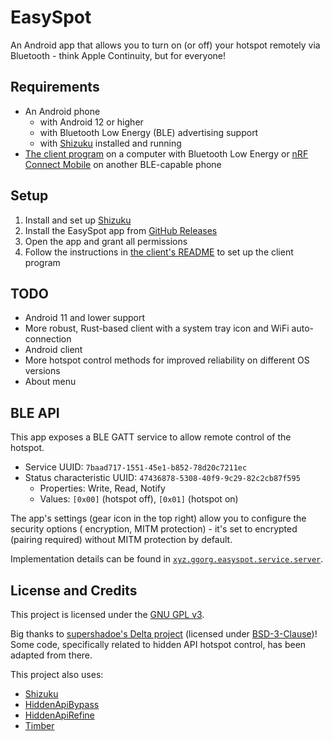 # EasySpot

An Android app that allows you to turn on (or off) your hotspot remotely via Bluetooth - think Apple
Continuity, but for everyone!

## Requirements

- An Android phone
    - with Android 12 or higher
    - with Bluetooth Low Energy (BLE) advertising support
    - with [Shizuku](https://shizuku.rikka.app/) installed and running
- [The client program](./pyclient) on a computer with Bluetooth Low Energy
  or [nRF Connect Mobile](https://www.nordicsemi.com/Products/Development-tools/nRF-Connect-for-mobile)
  on another BLE-capable phone

## Setup

1. Install and set up [Shizuku](https://shizuku.rikka.app/)
2. Install the EasySpot app
   from [GitHub Releases](https://github.com/GGORG0/EasySpot/releases/latest)
3. Open the app and grant all permissions
4. Follow the instructions in [the client's README](./pyclient/README.md) to set up the client
   program

## TODO

- Android 11 and lower support
- More robust, Rust-based client with a system tray icon and WiFi auto-connection
- Android client
- More hotspot control methods for improved reliability on different OS versions
- About menu

## BLE API

This app exposes a BLE GATT service to allow remote control of the hotspot.

- Service UUID: `7baad717-1551-45e1-b852-78d20c7211ec`
- Status characteristic UUID: `47436878-5308-40f9-9c29-82c2cb87f595`
    - Properties: Write, Read, Notify
    - Values: `[0x00]` (hotspot off), `[0x01]` (hotspot on)

The app's settings (gear icon in the top right) allow you to configure the security options (
encryption, MITM protection) - it's set to encrypted (pairing required) without MITM protection by
default.

Implementation details can be found in [
`xyz.ggorg.easyspot.service.server`](./app/src/main/java/xyz/ggorg/easyspot/service/server).

## License and Credits

This project is licensed under the [GNU GPL v3](./LICENSE).

Big thanks to [supershadoe's Delta project](https://github.com/supershadoe/delta) (licensed
under [BSD-3-Clause](https://github.com/supershadoe/delta/blob/main/LICENSE))! Some code,
specifically related to hidden API hotspot control, has been adapted from there.

This project also uses:

- [Shizuku](https://github.com/RikkaApps/Shizuku)
- [HiddenApiBypass](https://github.com/LSPosed/AndroidHiddenApiBypass)
- [HiddenApiRefine](https://github.com/RikkaApps/HiddenApiRefinePlugin)
- [Timber](https://github.com/JakeWharton/timber/)
